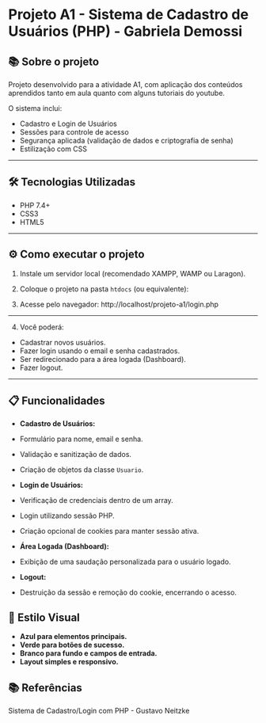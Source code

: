 # Projeto A1 - Sistema de Cadastro de Usuários (PHP) - Gabriela Demossi

## 📚 Sobre o projeto
Projeto desenvolvido para a atividade A1, com aplicação dos conteúdos aprendidos tanto em aula quanto com alguns tutoriais do youtube.

O sistema inclui:
- Cadastro e Login de Usuários
- Sessões para controle de acesso
- Segurança aplicada (validação de dados e criptografia de senha)
- Estilização com CSS

---

## 🛠️ Tecnologias Utilizadas
- PHP 7.4+
- CSS3
- HTML5

---

## ⚙️ Como executar o projeto

1. Instale um servidor local (recomendado XAMPP, WAMP ou Laragon).

2. Coloque o projeto na pasta `htdocs` (ou equivalente):

3. Acesse pelo navegador: http://localhost/projeto-a1/login.php
---

4. Você poderá:
- Cadastrar novos usuários.
- Fazer login usando o email e senha cadastrados.
- Ser redirecionado para a área logada (Dashboard).
- Fazer logout.

---

## 📋 Funcionalidades

- **Cadastro de Usuários:**
- Formulário para nome, email e senha.
- Validação e sanitização de dados.
- Criação de objetos da classe `Usuario`.

- **Login de Usuários:**
- Verificação de credenciais dentro de um array.
- Login utilizando sessão PHP.
- Criação opcional de cookies para manter sessão ativa.

- **Área Logada (Dashboard):**
- Exibição de uma saudação personalizada para o usuário logado.

- **Logout:**
- Destruição da sessão e remoção do cookie, encerrando o acesso.

## 🎨 Estilo Visual

- **Azul para elementos principais.**
- **Verde para botões de sucesso.**
- **Branco para fundo e campos de entrada.**
- **Layout simples e responsivo.**


## 📚 Referências

Sistema de Cadastro/Login com PHP - Gustavo Neitzke
